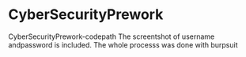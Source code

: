 # CyberSecurityPrework
CyberSecurityPrework-codepath
The screentshot of username andpassword is included.
The whole processs was done with burpsuit
